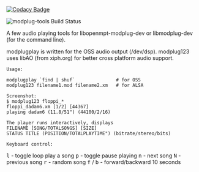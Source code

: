 
[![Codacy Badge](https://api.codacy.com/project/badge/Grade/fd91d2aec66d4bf6b35e6d9b3f1ccc76)](https://app.codacy.com/app/alexmyczko/modplug-tools?utm_source=github.com&utm_medium=referral&utm_content=alexmyczko/modplug-tools&utm_campaign=Badge_Grade_Dashboard)

![modplug-tools Build Status](https://circleci.com/gh/alexmyczko/modplug-tools.svg?style=shield)

A few audio playing tools for libopenmpt-modplug-dev or libmodplug-dev (for the command line).

modplugplay is written for the OSS audio output (/dev/dsp).
modplug123 uses libAO (from xiph.org) for better cross platform audio support.

```
Usage:

modplugplay `find | shuf`               # for OSS
modplug123 filename1.mod filename2.xm   # for ALSA

Screenshot:
$ modplug123 floppi_*
floppi_dadam6.xm [1/2] [44367]
playing dadam6 (11.8/51") (44100/2/16)    

The player runs interactively, displays
FILENAME [SONG/TOTALSONGS] [SIZE]
STATUS TITLE (POSITION/TOTALPLAYTIME") (bitrate/stereo/bits)

Keyboard control:
```
<kbd>l</kbd> - toggle loop play a song
<kbd>p</kbd> - toggle pause playing
<kbd>n</kbd> - next song
<kbd>N</kbd> - previous song
<kbd>r</kbd> - random song
<kbd>f</kbd> / <kbd>b</kbd> - forward/backward 10 seconds

